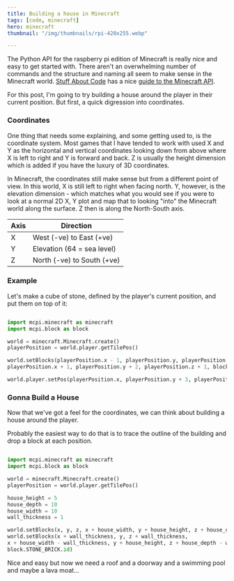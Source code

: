 ```yaml
---
title: Building a house in Minecraft
tags: [code, minecraft]
hero: minecraft
thumbnail: "/img/thumbnails/rpi-420x255.webp"

---
```


The Python API for the raspberry pi edition of Minecraft is really nice and easy to
get started with. There aren't an overwhelming number of commands and the structure
and naming all seem to make sense in the Minecraft world. <a href="http://www.stuffaboutcode.com/">Stuff About Code</a>
has a nice <a href="http://www.stuffaboutcode.com/p/minecraft-api-reference.html">guide to the Minecraft API</a>.

For this post, I'm going to try building a house around the player in their current
position. But first, a quick digression into coordinates.

### Coordinates

One thing that needs some explaining, and some getting used to, is the coordinate
system. Most games that I have tended to work with used X and Y as the horizontal
and vertical coordinates looking down from above where X is left to right and Y is
forward and back. Z is usually the height dimension which is added if you have the luxury
of 3D coordinates.

In Minecraft, the coordinates still make sense but from a different point of view. In
this world, X is still left to right when facing north. Y, however, is the elevation
dimension - which matches what you would see if you were to look at a normal 2D X, Y
plot and map that to looking "into" the Minecraft world along the surface. Z then is
along the North-South axis.

| Axis | Direction                  |
| ---- | -------------------------- |
| X    | West (-ve) to East (+ve)   |
| Y    | Elevation (64 = sea level) |
| Z    | North (-ve) to South (+ve) |

### Example

Let's make a cube of stone, defined by the player's current position, and put them
on top of it:

```python

import mcpi.minecraft as minecraft
import mcpi.block as block

world = minecraft.Minecraft.create()
playerPosition = world.player.getTilePos()

world.setBlocks(playerPosition.x - 1, playerPosition.y, playerPosition.z - 1,
playerPosition.x + 1, playerPosition.y + 2, playerPosition.z + 1, block.STONE.id)

world.player.setPos(playerPosition.x, playerPosition.y + 3, playerPosition.z)

```

### Gonna Build a House

Now that we've got a feel for the coordinates, we can think about building a house
around the player.

Probably the easiest way to do that is to trace the outline of the building and
drop a block at each position.

```python

import mcpi.minecraft as minecraft
import mcpi.block as block

world = minecraft.Minecraft.create()
playerPosition = world.player.getTilePos()

house_height = 5
house_depth = 10
house_width = 10
wall_thickness = 1

world.setBlocks(x, y, z, x + house_width, y + house_height, z + house_depth, block.STONE.id)
world.setBlocks(x + wall_thickness, y, z + wall_thickness,
x + house_width - wall_thickness, y + house_height, z + house_depth - wall_thickness,
block.STONE_BRICK.id)
```

Nice and easy but now we need a roof and a doorway and a swimming pool and maybe a lava moat...
